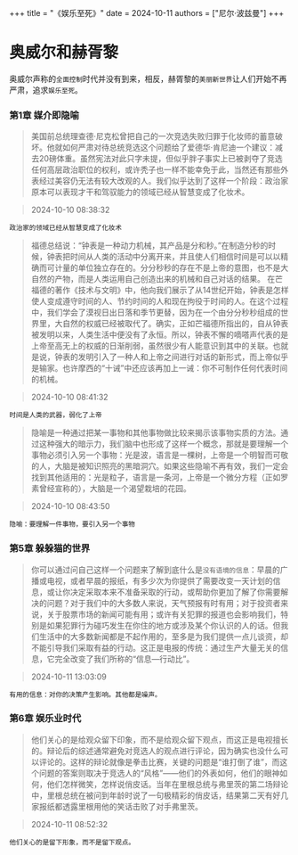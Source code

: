+++
title = "《娱乐至死》"
date = 2024-10-11
authors = ["尼尔·波兹曼"]
+++

# 奥威尔和赫胥黎
奥威尔声称的`全面控制`时代并没有到来，相反，赫胥黎的`美丽新世界`让人们开始不再严肃，追求`娱乐至死`。

### 第1章 媒介即隐喻

> 美国前总统理查德·尼克松曾把自己的一次竞选失败归罪于化妆师的蓄意破坏。他就如何严肃对待总统竞选这个问题给了爱德华·肯尼迪一个建议：减去20磅体重。虽然宪法对此只字未提，但似乎胖子事实上已被剥夺了竞选任何高层政治职位的权利，或许秃子也一样不能幸免于此，当然还有那些外表经过美容仍无法有较大改观的人。我们似乎达到了这样一个阶段：政治家原本可以表现才干和驾驭能力的领域已经从智慧变成了化妆术。

> 2024-10-10 08:38:32

`政治家的领域已经从智慧变成了化妆术`

> 福德总结说：“钟表是一种动力机械，其产品是分和秒。”在制造分秒的时候，钟表把时间从人类的活动中分离开来，并且使人们相信时间是可以以精确而可计量的单位独立存在的。分分秒秒的存在不是上帝的意图，也不是大自然的产物，而是人类运用自己创造出来的机械和自己对话的结果。
在芒福德的著作《技术与文明》中，他向我们展示了从14世纪开始，钟表是怎样使人变成遵守时间的人、节约时间的人和现在拘役于时间的人。在这个过程中，我们学会了漠视日出日落和季节更替，因为在一个由分分秒秒组成的世界里，大自然的权威已经被取代了。确实，正如芒福德所指出的，自从钟表被发明以来，人类生活中便没有了永恒。所以，钟表不懈的嘀嗒声代表的是上帝至高无上的权威的日渐削弱，虽然很少有人能意识到其中的关联。也就是说，钟表的发明引入了一种人和上帝之间进行对话的新形式，而上帝似乎是输家。也许摩西的“十诫”中还应该再加上一诫：你不可制作任何代表时间的机械。

> 2024-10-10 08:41:32

`时间是人类的武器，弱化了上帝`

> 隐喻是一种通过把某一事物和其他事物做比较来揭示该事物实质的方法。通过这种强大的暗示力，我们脑中也形成了这样一个概念，那就是要理解一个事物必须引入另一个事物：光是波，语言是一棵树，上帝是一个明智而可敬的人，大脑是被知识照亮的黑暗洞穴。如果这些隐喻不再有效，我们一定会找到其他适用的：光是粒子，语言是一条河，上帝是一个微分方程（正如罗素曾经宣称的），大脑是一个渴望栽培的花园。

> 2024-10-10 08:43:50

`隐喻：要理解一件事物，要引入另一个事物`

### 第5章 躲躲猫的世界

> 你可以通过问自己这样一个问题来了解到底什么是`没有语境的信息`：早晨的广播或电视，或者早晨的报纸，有多少次为你提供了需要改变一天计划的信息，或让你决定采取本来不准备采取的行动，或帮助你更加了解了你需要解决的问题？对于我们中的大多数人来说，天气预报有时有用；对于投资者来说，关于股票市场的新闻可能有用；或许有关犯罪的报道也会影响我们，特别是如果犯罪行为碰巧发生在你住的地方或涉及某个你认识的人的话。但我们生活中的大多数新闻都是不起作用的，至多是为我们提供一点儿谈资，却不能引导我们采取有益的行动。这正是电报的传统：通过生产大量无关的信息，它完全改变了我们所称的“信息—行动比”。

> 2024-10-11 13:03:09

`有用的信息：对你的决策产生影响。其他都是噪声。`

### 第6章 娱乐业时代

> 他们关心的是给观众留下印象，而不是给观众留下观点，而这正是电视擅长的。辩论后的综述通常避免对竞选人的观点进行评论，因为确实也没什么可以评论的。这样的辩论就像是拳击比赛，关键的问题是“谁打倒了谁”，而这个问题的答案则取决于竞选人的“风格”——他们的外表如何，他们的眼神如何，他们怎样微笑，怎样说俏皮话。当年在里根总统与弗里茨的第二场辩论中，里根总统在被问到年龄时说了一句极精彩的俏皮话，结果第二天有好几家报纸都透露里根用他的笑话击败了对手弗里茨。

> 2024-10-11 08:52:32

`他们关心的是留下形象，而不是留下观点。`

